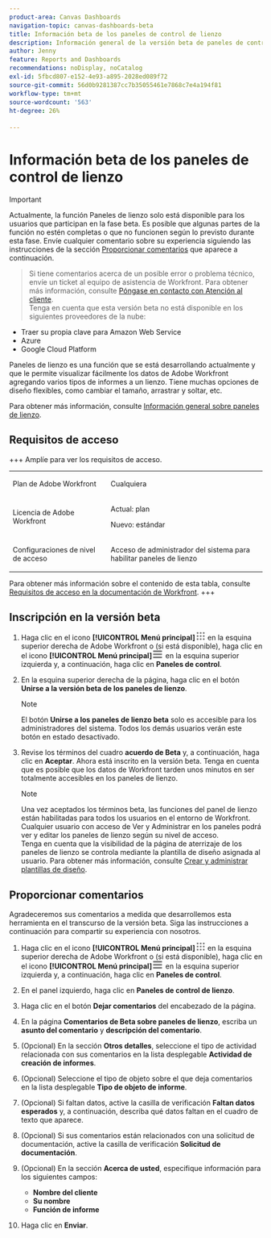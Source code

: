 ```yaml
---
product-area: Canvas Dashboards
navigation-topic: canvas-dashboards-beta
title: Información beta de los paneles de control de lienzo
description: Información general de la versión beta de paneles de control de lienzo
author: Jenny
feature: Reports and Dashboards
recommendations: noDisplay, noCatalog
exl-id: 5fbcd807-e152-4e93-a895-2028ed089f72
source-git-commit: 56d0b9281387cc7b35055461e7868c7e4a194f81
workflow-type: tm+mt
source-wordcount: '563'
ht-degree: 26%

---
```


# Información beta de los paneles de control de lienzo

>[!IMPORTANT]
>
>Actualmente, la función Paneles de lienzo solo está disponible para los usuarios que participan en la fase beta. Es posible que algunas partes de la función no estén completas o que no funcionen según lo previsto durante esta fase. Envíe cualquier comentario sobre su experiencia siguiendo las instrucciones de la sección [Proporcionar comentarios](#provide-feedback) que aparece a continuación.<br>
>>Si tiene comentarios acerca de un posible error o problema técnico, envíe un ticket al equipo de asistencia de Workfront. Para obtener más información, consulte [Póngase en contacto con Atención al cliente](/help/quicksilver/workfront-basics/tips-tricks-and-troubleshooting/contact-customer-support.md).<br>
>>Tenga en cuenta que esta versión beta no está disponible en los siguientes proveedores de la nube:
>
>* Traer su propia clave para Amazon Web Service
>* Azure
>* Google Cloud Platform

Paneles de lienzo es una función que se está desarrollando actualmente y que le permite visualizar fácilmente los datos de Adobe Workfront agregando varios tipos de informes a un lienzo. Tiene muchas opciones de diseño flexibles, como cambiar el tamaño, arrastrar y soltar, etc.

Para obtener más información, consulte [Información general sobre paneles de lienzo](/help/quicksilver/reports-and-dashboards/canvas-dashboards/canvas-dashboards-overview.md).

## Requisitos de acceso

+++ Amplíe para ver los requisitos de acceso. 

<table style="table-layout:auto"> 
<col> 
</col> 
<col> 
</col> 
<tbody> 
<tr> 
   <td role="rowheader"><p>Plan de Adobe Workfront</p></td> 
   <td> 
<p>Cualquiera </p> 
   </td> 
<tr> 
 <tr> 
   <td role="rowheader"><p>Licencia de Adobe Workfront</p></td> 
   <td> 
<p>Actual: plan </p> 
<p>Nuevo: estándar</p> 
   </td> 
   </tr> 
  </tr> 
  <tr> 
   <td role="rowheader"><p>Configuraciones de nivel de acceso</p></td> 
   <td><p>Acceso de administrador del sistema para habilitar paneles de lienzo</p>
  </td> 
  </tr>  
</tbody> 
</table>

Para obtener más información sobre el contenido de esta tabla, consulte [Requisitos de acceso en la documentación de Workfront](/help/quicksilver/administration-and-setup/add-users/access-levels-and-object-permissions/access-level-requirements-in-documentation.md).
+++


## Inscripción en la versión beta

1. Haga clic en el icono **[!UICONTROL Menú principal]**![Menú principal](/help/_includes/assets/main-menu-icon.png) en la esquina superior derecha de Adobe Workfront o (si está disponible), haga clic en el icono **[!UICONTROL Menú principal]**![Menú principal](/help/_includes/assets/main-menu-icon-left-nav.png) en la esquina superior izquierda y, a continuación, haga clic en **Paneles de control**.

1. En la esquina superior derecha de la página, haga clic en el botón **Unirse a la versión beta de los paneles de lienzo**.

   >[!NOTE]
   >
   > El botón **Unirse a los paneles de lienzo beta** solo es accesible para los administradores del sistema. Todos los demás usuarios verán este botón en estado desactivado.

1. Revise los términos del cuadro **acuerdo de Beta** y, a continuación, haga clic en **Aceptar**. Ahora está inscrito en la versión beta. Tenga en cuenta que es posible que los datos de Workfront tarden unos minutos en ser totalmente accesibles en los paneles de lienzo.

   >[!NOTE]
   >
   >Una vez aceptados los términos beta, las funciones del panel de lienzo están habilitadas para todos los usuarios en el entorno de Workfront. Cualquier usuario con acceso de Ver y Administrar en los paneles podrá ver y editar los paneles de lienzo según su nivel de acceso.<br>
   >Tenga en cuenta que la visibilidad de la página de aterrizaje de los paneles de lienzo se controla mediante la plantilla de diseño asignada al usuario. Para obtener más información, consulte [Crear y administrar plantillas de diseño](/help/quicksilver/administration-and-setup/customize-workfront/use-layout-templates/create-and-manage-layout-templates.md).


## Proporcionar comentarios

Agradeceremos sus comentarios a medida que desarrollemos esta herramienta en el transcurso de la versión beta. Siga las instrucciones a continuación para compartir su experiencia con nosotros.

1. Haga clic en el icono **[!UICONTROL Menú principal]**![Menú principal](/help/_includes/assets/main-menu-icon.png) en la esquina superior derecha de Adobe Workfront o (si está disponible), haga clic en el icono **[!UICONTROL Menú principal]**![Menú principal](/help/_includes/assets/main-menu-icon-left-nav.png) en la esquina superior izquierda y, a continuación, haga clic en **Paneles de control**.

1. En el panel izquierdo, haga clic en **Paneles de control de lienzo**.

1. Haga clic en el botón **Dejar comentarios** del encabezado de la página.

1. En la página **Comentarios de Beta sobre paneles de lienzo**, escriba un **asunto del comentario** y **descripción del comentario**.

1. (Opcional) En la sección **Otros detalles**, seleccione el tipo de actividad relacionada con sus comentarios en la lista desplegable **Actividad de creación de informes**.

1. (Opcional) Seleccione el tipo de objeto sobre el que deja comentarios en la lista desplegable **Tipo de objeto de informe**.

1. (Opcional) Si faltan datos, active la casilla de verificación **Faltan datos esperados** y, a continuación, describa qué datos faltan en el cuadro de texto que aparece.

1. (Opcional) Si sus comentarios están relacionados con una solicitud de documentación, active la casilla de verificación **Solicitud de documentación**.

1. (Opcional) En la sección **Acerca de usted**, especifique información para los siguientes campos:
   * **Nombre del cliente**
   * **Su nombre**
   * **Función de informe**

1. Haga clic en **Enviar**.

